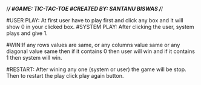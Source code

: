 /*******************************************************************/
#GAME:        TIC-TAC-TOE
#CREATED BY:  SANTANU BISWAS
/*******************************************************************/

#USER PLAY:   At first user have to play first and click any box and it will show 0 in your clicked box.
#SYSTEM PLAY: After clicking the user, system plays and give 1.


#WIN:If any rows values are same, or any columns value same or any diagonal value same then if it contains 0 then user will
    win and if it contains 1 then  system will win.
	
#RESTART: After wining any one (system or user) the game will be stop. Then to restart the play click play again button.